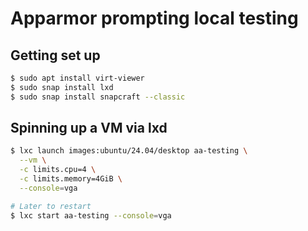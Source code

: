 # Apparmor prompting local testing


## Getting set up
```bash
$ sudo apt install virt-viewer
$ sudo snap install lxd
$ sudo snap install snapcraft --classic
```

## Spinning up a VM via lxd

```bash
$ lxc launch images:ubuntu/24.04/desktop aa-testing \
  --vm \
  -c limits.cpu=4 \
  -c limits.memory=4GiB \
  --console=vga

# Later to restart
$ lxc start aa-testing --console=vga
```
